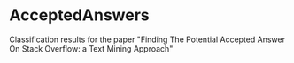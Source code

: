 # AcceptedAnswers
Classification results for the paper "Finding The Potential Accepted Answer On Stack Overflow: a Text Mining Approach"
